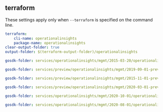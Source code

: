 
## terraform

These settings apply only when `--terraform` is specified on the command line.

``` yaml $(terraform)
terraform:
    cli-name: operationalinsights
    package-name: operationalinsights
clear-output-folder: true
output-folder: $(terraform-output-folder)/operationalinsights
```

``` yaml $(tag) == 'package-2015-03' && $(terraform)
gosdk-folder: services/operationalinsights/mgmt/2015-03-20/operationalinsights
```

``` yaml $(tag) == 'package-2019-09-preview' && $(terraform)
gosdk-folder: services/preview/operationalinsights/mgmt/2019-09-01-preview/operationalinsights
```

``` yaml $(tag) == 'package-2015-11-preview' && $(terraform)
gosdk-folder: services/preview/operationalinsights/mgmt/2015-11-01-preview/operationalinsights
```

``` yaml $(tag) == 'package-2020-03-preview' && $(terraform)
gosdk-folder: services/preview/operationalinsights/mgmt/2020-03-01-preview/operationalinsights
```

``` yaml $(tag) == 'package-2020-10' && $(terraform)
gosdk-folder: services/operationalinsights/mgmt/2020-10-01/operationalinsights
```

``` yaml $(tag) == 'package-2020-08' && $(terraform)
gosdk-folder: services/operationalinsights/mgmt/2020-08-01/operationalinsights
```
